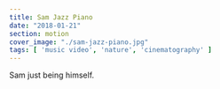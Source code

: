 ```yaml
---
title: Sam Jazz Piano
date: "2018-01-21"
section: motion
cover_image: "./sam-jazz-piano.jpg"
tags: [ 'music video', 'nature', 'cinematography' ]
---
```


Sam just being himself.
